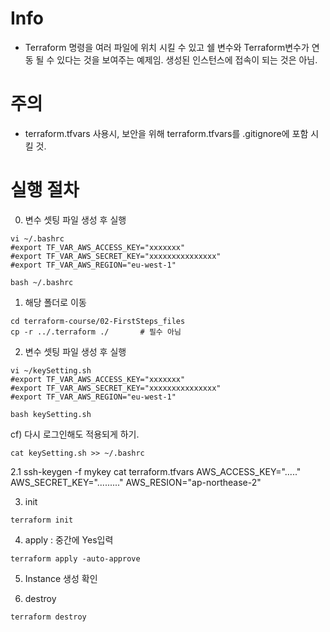 
# Info
* Terraform 명령을 여러 파일에 위치 시킬 수 있고 쉘 변수와 Terraform변수가 연동 될 수 있다는 것을 보여주는 예제임. 생성된 인스턴스에 접속이 되는 것은 아님.

# 주의
* terraform.tfvars  사용시, 보안을 위해 terraform.tfvars를  .gitignore에 포함 시킬 것.

# 실행 절차
0. 변수 셋팅 파일 생성 후 실행
```
vi ~/.bashrc
#export TF_VAR_AWS_ACCESS_KEY="xxxxxxx"
#export TF_VAR_AWS_SECRET_KEY="xxxxxxxxxxxxxxx"
#export TF_VAR_AWS_REGION="eu-west-1"

bash ~/.bashrc
```

1. 해당 폴더로 이동
```
cd terraform-course/02-FirstSteps_files
cp -r ../.terraform ./       # 필수 아님
```




2. 변수 셋팅 파일 생성 후 실행
```
vi ~/keySetting.sh
#export TF_VAR_AWS_ACCESS_KEY="xxxxxxx"
#export TF_VAR_AWS_SECRET_KEY="xxxxxxxxxxxxxxx"
#export TF_VAR_AWS_REGION="eu-west-1"

bash keySetting.sh
```
cf) 다시 로그인해도 적용되게 하기.
```
cat keySetting.sh >> ~/.bashrc
```
2.1 
ssh-keygen -f mykey
cat terraform.tfvars
  AWS_ACCESS_KEY="....."
  AWS_SECRET_KEY="........."
  AWS_RESION="ap-northease-2"
  
3. init
```
terraform init
```

4. apply : 중간에 Yes입력
```
terraform apply -auto-approve
```

5. Instance 생성 확인

6. destroy
```
terraform destroy
```
